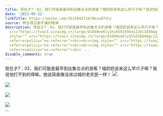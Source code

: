 ```yaml
---
title: 现在才7：02，我们可能是最早到达集合点的游客？喵奶奶说来这么早爪子嘛？我说怕打不到的得嘛。她说简直像没进过城的老农民一样！ [图片][图片][图片][图片][图...
date: '2023-09-22'
linkTitle: https://weibo.com/3515092710/Nkzu87VCz
source: 种豆得瓜谢不谦的微博
description: 现在才7：02，我们可能是最早到达集合点的游客？喵奶奶说来这么早爪子嘛？我说怕打不到的得嘛。她说简直像没进过城的老农民一样！ <img style=""
  src="https://tvax3.sinaimg.cn/large/d1840ee6ly1hi6581k94dj22bc3344qq.jpg" referrerpolicy="no-referrer"><br><br><img
  style="" src="https://tvax2.sinaimg.cn/large/d1840ee6ly1hi6588mmgcj22bc334e82.jpg"
  referrerpolicy="no-referrer"><br><br><img style="" src="https://tvax2.sinaimg.cn/large/d1840ee6ly1hi658icnstj22bc334qv7.jpg"
  referrerpolicy="no-referrer"><br><br><img style="" src="https://tvax2.sinaimg.cn/large/d1840ee6ly1hi658rzeauj22bc334qv7.jpg"
  referrerpolicy="no-referrer"><br> ...
disable_comments: true
---
```

现在才7：02，我们可能是最早到达集合点的游客？喵奶奶说来这么早爪子嘛？我说怕打不到的得嘛。她说简直像没进过城的老农民一样！ <img style="" src="https://tvax3.sinaimg.cn/large/d1840ee6ly1hi6581k94dj22bc3344qq.jpg" referrerpolicy="no-referrer"><br><br><img style="" src="https://tvax2.sinaimg.cn/large/d1840ee6ly1hi6588mmgcj22bc334e82.jpg" referrerpolicy="no-referrer"><br><br><img style="" src="https://tvax2.sinaimg.cn/large/d1840ee6ly1hi658icnstj22bc334qv7.jpg" referrerpolicy="no-referrer"><br><br><img style="" src="https://tvax2.sinaimg.cn/large/d1840ee6ly1hi658rzeauj22bc334qv7.jpg" referrerpolicy="no-referrer"><br> ...